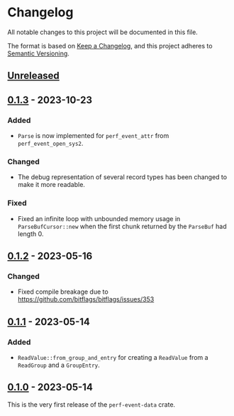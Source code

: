 # Changelog

All notable changes to this project will be documented in this file.

The format is based on [Keep a Changelog](https://keepachangelog.com/en/1.0.0/),
and this project adheres to [Semantic Versioning](https://semver.org/spec/v2.0.0.html).

## [Unreleased]

## [0.1.3] - 2023-10-23
### Added
- `Parse` is now implemented for `perf_event_attr` from `perf_event_open_sys2`.

### Changed
- The debug representation of several record types has been changed to make it
  more readable.

### Fixed
- Fixed an infinite loop with unbounded memory usage in `ParseBufCursor::new`
  when the first chunk returned by the `ParseBuf` had length 0.

## [0.1.2] - 2023-05-16
### Changed
- Fixed compile breakage due to https://github.com/bitflags/bitflags/issues/353

## [0.1.1] - 2023-05-14
### Added
- `ReadValue::from_group_and_entry` for creating a `ReadValue` from a
  `ReadGroup` and a `GroupEntry`.

## [0.1.0] - 2023-05-14
This is the very first release of the `perf-event-data` crate.

[Unreleased]: https://github.com/phantomical/perf-event/compare/v0.1.3...HEAD
[0.1.3]: https://github.com/phantomical/perf-event/compare/v0.1.2...v0.1.3
[0.1.2]: https://github.com/phantomical/perf-event/compare/v0.1.1...v0.1.2
[0.1.1]: https://github.com/phantomical/perf-event/compare/v0.1.0...v0.1.1
[0.1.0]: https://github.com/phantomical/perf-event/releases/tag/v0.1.0
